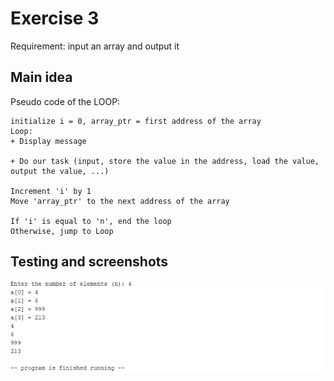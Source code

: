 # Exercise 3

Requirement: input an array and output it

## Main idea

Pseudo code of the LOOP:

```
initialize i = 0, array_ptr = first address of the array
Loop:
+ Display message

+ Do our task (input, store the value in the address, load the value, output the value, ...)

Increment 'i' by 1
Move 'array_ptr' to the next address of the array

If 'i' is equal to 'n', end the loop
Otherwise, jump to Loop
```

## Testing and screenshots

![Alt text](ex_3_screenshot.png)
